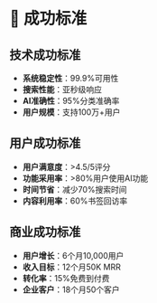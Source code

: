 # 🎯 成功标准

## 技术成功标准

- **系统稳定性**：99.9%可用性
- **搜索性能**：亚秒级响应
- **AI准确性**：95%分类准确率
- **用户规模**：支持100万+用户

## 用户成功标准

- **用户满意度**：>4.5/5评分
- **功能采用率**：>80%用户使用AI功能
- **时间节省**：减少70%搜索时间
- **内容利用率**：60%书签回访率

## 商业成功标准

- **用户增长**：6个月10,000用户
- **收入目标**：12个月50K MRR
- **转化率**：15%免费到付费
- **企业客户**：18个月50个客户
